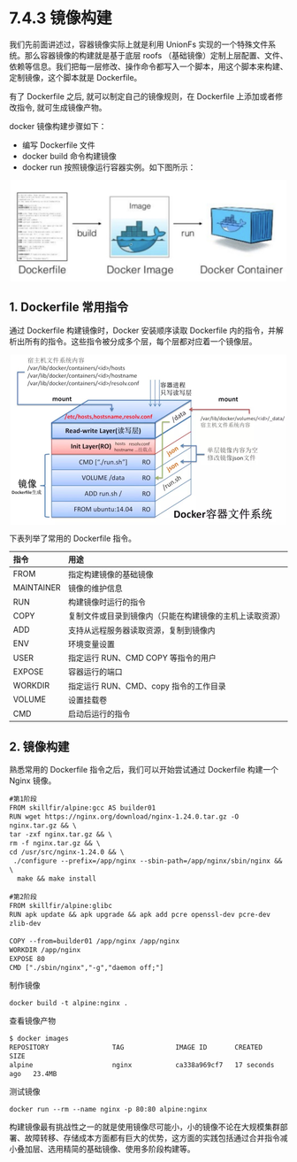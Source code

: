 # 7.4.3 镜像构建

我们先前面讲述过，容器镜像实际上就是利用 UnionFs 实现的一个特殊文件系统。那么容器镜像的构建就是基于底层 roofs （基础镜像）定制上层配置、文件、依赖等信息。我们把每一层修改、操作命令都写入一个脚本，用这个脚本来构建、定制镜像，这个脚本就是 Dockerfile。

有了 Dockerfile 之后, 就可以制定自己的镜像规则，在 Dockerfile 上添加或者修改指令, 就可生成镜像产物。

docker 镜像构建步骤如下：

- 编写 Dockerfile 文件 
- docker build 命令构建镜像 
- docker run 按照镜像运行容器实例。如下图所示：

<div  align="center">
	<img src="../assets/dockerfile.png" width = "500"  align=center />
</div>


## 1. Dockerfile 常用指令

通过 Dockerfile 构建镜像时，Docker 安装顺序读取 Dockerfile 内的指令，并解析出所有的指令。这些指令被分成多个层，每个层都对应着一个镜像层。

<div  align="center">
	<img src="../assets/docker-image.png" width = "500"  align=center />
</div>


下表列举了常用的 Dockerfile 指令。

|指令|用途|
|:--|:--|
|FROM| 指定构建镜像的基础镜像|
|MAINTAINER| 镜像的维护信息|
|RUN | 构建镜像时运行的指令|
|COPY| 复制文件或目录到镜像内（只能在构建镜像的主机上读取资源）|
|ADD| 支持从远程服务器读取资源，复制到镜像内|
|ENV| 环境变量设置|
|USER| 指定运行 RUN、CMD COPY 等指令的用户|
|EXPOSE| 容器运行的端口|
|WORKDIR| 指定运行 RUN、CMD、copy 指令的工作目录|
|VOLUME| 设置挂载卷|
|CMD| 启动后运行的指令|



## 2. 镜像构建

熟悉常用的 Dockerfile 指令之后，我们可以开始尝试通过 Dockerfile 构建一个 Nginx 镜像。

```
#第1阶段
FROM skillfir/alpine:gcc AS builder01
RUN wget https://nginx.org/download/nginx-1.24.0.tar.gz -O nginx.tar.gz && \
tar -zxf nginx.tar.gz && \
rm -f nginx.tar.gz && \
cd /usr/src/nginx-1.24.0 && \
 ./configure --prefix=/app/nginx --sbin-path=/app/nginx/sbin/nginx && \
  make && make install
  
#第2阶段
FROM skillfir/alpine:glibc
RUN apk update && apk upgrade && apk add pcre openssl-dev pcre-dev zlib-dev 

COPY --from=builder01 /app/nginx /app/nginx
WORKDIR /app/nginx
EXPOSE 80
CMD ["./sbin/nginx","-g","daemon off;"]
```
制作镜像
```
docker build -t alpine:nginx .
```
查看镜像产物
```
$ docker images 
REPOSITORY                TAG             IMAGE ID       CREATED          SIZE
alpine                    nginx           ca338a969cf7   17 seconds ago   23.4MB
```

测试镜像
```
docker run --rm --name nginx -p 80:80 alpine:nginx
```

构建镜像最有挑战性之一的就是使用镜像尽可能小，小的镜像不论在大规模集群部署、故障转移、存储成本方面都有巨大的优势，这方面的实践包括通过合并指令减小叠加层、选用精简的基础镜像、使用多阶段构建等。